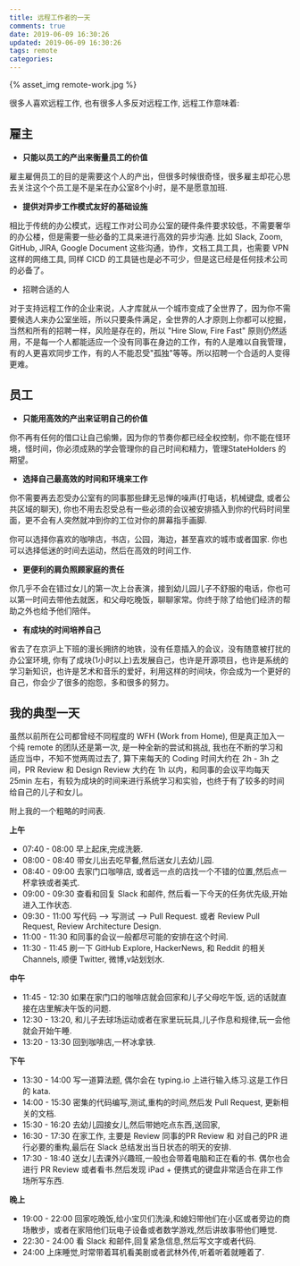 ```yaml
---
title: 远程工作者的一天
comments: true
date: 2019-06-09 16:30:26
updated: 2019-06-09 16:30:26
tags: remote
categories:
---
```


{% asset_img remote-work.jpg %}

很多人喜欢远程工作, 也有很多人多反对远程工作, 远程工作意味着:

## 雇主

* **只能以员工的产出来衡量员工的价值**

雇主雇佣员工的目的是需要这个人的产出，但很多时候很奇怪，很多雇主却花心思去关注这个个员工是不是呆在办公室8个小时，是不是愿意加班.

* **提供对异步工作模式友好的基础设施**

相比于传统的办公模式，远程工作对公司办公室的硬件条件要求较低，不需要奢华的办公楼，但是需要一些必备的工具来进行高效的异步沟通. 比如 Slack, Zoom, GitHub, JIRA, Google Document 这些沟通，协作，文档工具工具，也需要 VPN 这样的网络工具, 同样 CICD 的工具链也是必不可少，但是这已经是任何技术公司的必备了。

* 招聘合适的人

对于支持远程工作的企业来说，人才库就从一个城市变成了全世界了，因为你不需要候选人来办公室坐班，所以只要条件满足，全世界的人才原则上你都可以挖掘，当然和所有的招聘一样，风险是存在的，所以 "Hire Slow, Fire Fast" 原则仍然适用，不是每一个人都能适应一个没有同事在身边的工作，有的人是难以自我管理，有的人更喜欢同步工作，有的人不能忍受"孤独"等等。所以招聘一个合适的人变得更难。

## 员工

* **只能用高效的产出来证明自己的价值**

你不再有任何的借口让自己偷懒，因为你的节奏你都已经全权控制，你不能在怪环境，怪时间，你必须成熟的学会管理你的自己时间和精力，管理StateHolders 的期望。

* **选择自己最高效的时间和环境来工作**

你不需要再去忍受办公室有的同事那些肆无忌惮的噪声(打电话，机械键盘, 或者公共区域的聊天), 你也不用去忍受总有一些必须的会议被安排插入到你的代码时间里面，更不会有人突然就冲到你的工位对你的屏幕指手画脚.

你可以选择你喜欢的咖啡店，书店，公园，海边，甚至喜欢的城市或者国家. 你也可以选择低迷的时间去运动，然后在高效的时间工作.

* **更便利的肩负照顾家庭的责任**

你几乎不会在错过女儿的第一次上台表演，接到幼儿园儿子不舒服的电话，你也可以第一时间去带他去就医，和父母吃晚饭，聊聊家常。你终于除了给他们经济的帮助之外也给予他们陪伴。

* **有成块的时间培养自己**

省去了在京沪上下班的漫长拥挤的地铁，没有任意插入的会议，没有随意被打扰的办公室环境, 你有了成块(1小时以上)去发展自己，也许是开源项目，也许是系统的学习新知识，也许是艺术和音乐的爱好，利用这样的时间块，你会成为一个更好的自己，你会少了很多的抱怨，多和很多的努力。

## 我的典型一天

虽然以前所在公司都曾经不同程度的 WFH (Work from Home),  但是真正加入一个纯 remote 的团队还是第一次, 是一种全新的尝试和挑战, 我也在不断的学习和适应当中，不知不觉两周过去了, 算下来每天的 Coding 时间大约在 2h - 3h 之间，PR Review 和 Design Review 大约在 1h 以内，和同事的会议平均每天 25min 左右，有较为成块的时间来进行系统学习和实验，也终于有了较多的时间给自己的儿子和女儿。

附上我的一个粗略的时间表.

**上午**

* 07:40 - 08:00 早上起床,完成洗簌.
* 08:00 - 08:40 带女儿出去吃早餐,然后送女儿去幼儿园.
* 08:40 - 09:00 去家门口咖啡店, 或者远一点的店找一个不错的位置,然后点一杯拿铁或者美式.
* 09:00 - 09:30 查看和回复 Slack 和邮件, 然后看一下今天的任务优先级,开始进入工作状态.
* 09:30 - 11:00 写代码 --> 写测试 --> Pull Request. 或者 Review Pull Request, Review Architecture Design.
* 11:00 - 11:30 和同事的会议一般都尽可能的安排在这个时间.
* 11:30 - 11:45 刷一下 GitHub Explore, HackerNews, 和 Reddit 的相关 Channels,  顺便 Twitter,  微博,v站划划水.

**中午**

* 11:45 - 12:30 如果在家门口的咖啡店就会回家和儿子父母吃午饭, 远的话就直接在店里解决午饭的问题.
* 12:30 - 13:20, 和儿子去球场运动或者在家里玩玩具,儿子作息和规律,玩一会他就会开始午睡.
* 13:20 - 13:30 回到咖啡店,一杯冰拿铁.

**下午**

* 13:30 - 14:00 写一道算法题, 偶尔会在 typing.io 上进行输入练习.这是工作日的 kata.
* 14:00 - 15:30 密集的代码编写,测试,重构的时间,然后发 Pull Request, 更新相关的文档.
* 15:30 - 16:20 去幼儿园接女儿,然后带她吃点东西,送回家,
* 16:30 - 17:30 在家工作, 主要是 Review 同事的PR Review 和 对自己的PR 进行必要的重构,最后在 Slack 总结发出当日状态的明天的安排.
* 17:30 - 18:40 送女儿去课外兴趣班,一般也会带着电脑和正在看的书. 偶尔也会进行 PR Review 或者看书.然后发现 iPad + 便携式的键盘非常适合在非工作场所写东西.

**晚上**

* 19:00 - 22:00 回家吃晚饭,给小宝贝们洗澡,和媳妇带他们在小区或者旁边的商场散步，或者在家陪他们玩电子设备或者数学游戏,然后讲故事带他们睡觉.
* 22:30 - 24:00 看 Slack 和邮件,回复紧急信息,然后写文字或者代码.
* 24:00 上床睡觉,时常带着耳机看美剧或者武林外传,听着听着就睡着了.

